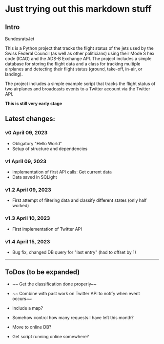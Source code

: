 # Just trying out this markdown stuff

## Intro
BundesratsJet

This is a Python project that tracks the flight status of the jets used by the Swiss Federal Council (as well as other politicians) using their Mode S hex code (ICAO) and the ADS-B Exchange API. The project includes a simple database for storing the flight data and a class for tracking multiple airplanes and detecting their flight status (ground, take-off, in-air, or landing).

The project includes a simple example script that tracks the flight status of two airplanes and broadcasts events to a Twitter account via the Twitter API.

**This is still very early stage**

## Latest changes:

### v0 **April 09, 2023**
* Obligatory "Hello World"
* Setup of structure and dependencies

### v1 **April 09, 2023**
* Implementation of first API calls: Get current data
* Data saved in SQLight

### v1.2 **April 09, 2023**
* First attempt of filtering data and classify different states (only half worked)

### v1.3 **April 10, 2023**
* First implementation of Twitter API

### v1.4 **April 15, 2023**
* Bug fix, changed DB query for "last entry" (had to offset by 1)
---
 
## ToDos (to be expanded)

* ~~ Get the classification done properly~~
* ~~ Combine with past work on Twitter API to notify when event occurs~~

* Include a map?

* Somehow control how many requests I have left this month?
* Move to online DB?

* Get script running online somewhere?
